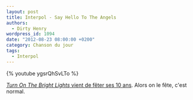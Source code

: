 ```yaml
---
layout: post
title: Interpol - Say Hello To The Angels
authors:
  - Dirty Henry
wordpress_id: 1094
date: "2012-08-23 08:00:00 +0200"
category: Chanson du jour
tags:
  - Interpol
---
```


{% youtube ygsrQhSvLTo %}

[_Turn On The Bright Lights_ vient de fêter ses 10 ans][1]. Alors on le fête,
c'est normal.

[1]:
  https://www.stereogum.com/1129252/turn-on-the-bright-lights-turns-10/reviews/the-anniversary/
